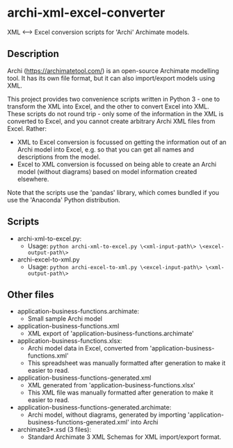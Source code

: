 # archi-xml-excel-converter
XML &lt;--> Excel conversion scripts for 'Archi' Archimate models.

## Description
Archi (https://archimatetool.com/) is an open-source Archimate modelling tool.  It has its own file format,
but it can also import/export models using XML.

This project provides two convenience scripts written in Python 3 - one to transform the XML into Excel,
and the other to convert Excel into XML.  These scripts do not round trip - only some of the information
in the XML is converted to Excel, and you cannot create arbitrary Archi XML files from Excel.  Rather:

* XML to Excel conversion is focussed on getting the information out of an Archi model into Excel, e.g. so that you can get all names and descriptions from the model.
* Excel to XML conversion is focussed on being able to create an Archi model (without diagrams) based on model information created elsewhere.

Note that the scripts use the 'pandas' library, which comes bundled if you use the 'Anaconda' Python distribution.

## Scripts
* archi-xml-to-excel.py:
  * Usage: ``python archi-xml-to-excel.py \<xml-input-path\> \<excel-output-path\>``
* archi-excel-to-xml.py  
  * Usage: ``python archi-excel-to-xml.py \<excel-input-path\> \<xml-output-path\>``

## Other files
* application-business-functions.archimate:
  * Small sample Archi model
* application-business-functions.xml
  * XML export of 'application-business-functions.archimate'
* application-business-functions.xlsx:
  * Archi model data in Excel, converted from 'application-business-functions.xml'
  * This spreadsheet was manually formatted after generation to make it easier to read.
* application-business-functions-generated.xml
  * XML generated from 'application-business-functions.xlsx'
  * This XML file was manually formatted after generation to make it easier to read.
* application-business-functions-generated.archimate:
  * Archi model, without diagrams, generated by importing 'application-business-functions-generated.xml' into Archi
* archimate3\*.xsd (3 files):
  * Standard Archimate 3 XML Schemas for XML import/export format.   